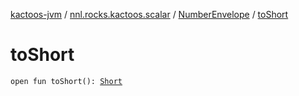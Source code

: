 [kactoos-jvm](../../index.md) / [nnl.rocks.kactoos.scalar](../index.md) / [NumberEnvelope](index.md) / [toShort](./to-short.md)

# toShort

`open fun toShort(): `[`Short`](https://kotlinlang.org/api/latest/jvm/stdlib/kotlin/-short/index.html)